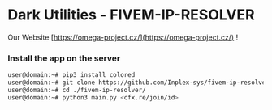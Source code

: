 # Dark Utilities - FIVEM-IP-RESOLVER

Our Website [https://omega-project.cz/](https://omega-project.cz/) !

### Install the app on the server
```sh
user@domain:~# pip3 install colored
user@domain:~# git clone https://github.com/Inplex-sys/fivem-ip-resolver.git
user@domain:~# cd ./fivem-ip-resolver/
user@domain:~# python3 main.py <cfx.re/join/id>
```
